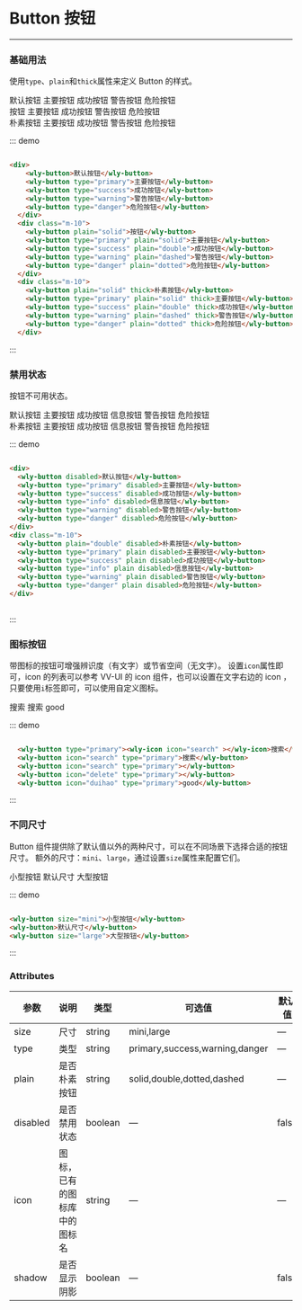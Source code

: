 # Button 按钮
----
### 基础用法
使用```type```、```plain```和```thick```属性来定义 Button 的样式。

<div class="demo-block">
  <div>
    <wly-button>默认按钮</wly-button>
    <wly-button type="primary">主要按钮</wly-button>
    <wly-button type="success">成功按钮</wly-button>
    <wly-button type="warning">警告按钮</wly-button>
    <wly-button type="danger">危险按钮<i class="icon-search"></i></wly-button>
  </div>
  <div class="m-10">
    <wly-button plain="solid">按钮</wly-button>
    <wly-button type="primary" plain="solid">主要按钮</wly-button>
    <wly-button type="success" plain="double">成功按钮</wly-button>
    <wly-button type="warning" plain="dashed">警告按钮</wly-button>
    <wly-button type="danger" plain="dotted">危险按钮</wly-button>
  </div>
  <div class="m-10">
    <wly-button plain="solid" thick>朴素按钮</wly-button>
    <wly-button type="primary" plain="solid" thick>主要按钮</wly-button>
    <wly-button type="success" plain="double" thick>成功按钮</wly-button>
    <wly-button type="warning" plain="dashed" thick>警告按钮</wly-button>
    <wly-button type="danger" plain="dotted" thick>危险按钮</wly-button>
  </div>
</div>

::: demo
```html

<div>
    <wly-button>默认按钮</wly-button>
    <wly-button type="primary">主要按钮</wly-button>
    <wly-button type="success">成功按钮</wly-button>
    <wly-button type="warning">警告按钮</wly-button>
    <wly-button type="danger">危险按钮</wly-button>
  </div>
  <div class="m-10">
    <wly-button plain="solid">按钮</wly-button>
    <wly-button type="primary" plain="solid">主要按钮</wly-button>
    <wly-button type="success" plain="double">成功按钮</wly-button>
    <wly-button type="warning" plain="dashed">警告按钮</wly-button>
    <wly-button type="danger" plain="dotted">危险按钮</wly-button>
  </div>
  <div class="m-10">
    <wly-button plain="solid" thick>朴素按钮</wly-button>
    <wly-button type="primary" plain="solid" thick>主要按钮</wly-button>
    <wly-button type="success" plain="double" thick>成功按钮</wly-button>
    <wly-button type="warning" plain="dashed" thick>警告按钮</wly-button>
    <wly-button type="danger" plain="dotted" thick>危险按钮</wly-button>
  </div>

```
:::

### 禁用状态

按钮不可用状态。

<div class="demo-block">
  <div>
    <wly-button disabled>默认按钮</wly-button>
    <wly-button type="primary" disabled>主要按钮</wly-button>
    <wly-button type="success" disabled>成功按钮</wly-button>
    <wly-button type="info" disabled>信息按钮</wly-button>
    <wly-button type="warning" disabled>警告按钮</wly-button>
    <wly-button type="danger" disabled>危险按钮</wly-button>
  </div>
  <div class="m-10">
    <wly-button plain="double" disabled>朴素按钮</wly-button>
    <wly-button type="primary" plain disabled>主要按钮</wly-button>
    <wly-button type="success" plain disabled>成功按钮</wly-button>
    <wly-button type="info" plain disabled>信息按钮</wly-button>
    <wly-button type="warning" plain disabled>警告按钮</wly-button>
    <wly-button type="danger" plain disabled>危险按钮</wly-button>
  </div>
</div>

::: demo
```html

<div>
  <wly-button disabled>默认按钮</wly-button>
  <wly-button type="primary" disabled>主要按钮</wly-button>
  <wly-button type="success" disabled>成功按钮</wly-button>
  <wly-button type="info" disabled>信息按钮</wly-button>
  <wly-button type="warning" disabled>警告按钮</wly-button>
  <wly-button type="danger" disabled>危险按钮</wly-button>
</div>
<div class="m-10">
  <wly-button plain="double" disabled>朴素按钮</wly-button>
  <wly-button type="primary" plain disabled>主要按钮</wly-button>
  <wly-button type="success" plain disabled>成功按钮</wly-button>
  <wly-button type="info" plain disabled>信息按钮</wly-button>
  <wly-button type="warning" plain disabled>警告按钮</wly-button>
  <wly-button type="danger" plain disabled>危险按钮</wly-button>
</div>
  
```
:::

### 图标按钮
带图标的按钮可增强辨识度（有文字）或节省空间（无文字）。
设置```icon```属性即可，icon 的列表可以参考 VV-UI 的 icon 组件，也可以设置在文字右边的 icon ，只要使用```i```标签即可，可以使用自定义图标。
<div class="demo-block">
  <wly-button type="primary"><wly-icon icon="search" ></wly-icon>搜索</wly-button>
  <wly-button icon="search" type="primary">搜索</wly-button>
  <wly-button icon="search" type="primary"></wly-button>
  <wly-button icon="delete" type="primary"></wly-button>
  <wly-button icon="duihao" type="primary">good</wly-button>
</div>

::: demo
```html

  <wly-button type="primary"><wly-icon icon="search" ></wly-icon>搜索</wly-button>
  <wly-button icon="search" type="primary">搜索</wly-button>
  <wly-button icon="search" type="primary"></wly-button>
  <wly-button icon="delete" type="primary"></wly-button>
  <wly-button icon="duihao" type="primary">good</wly-button>

```
:::


### 不同尺寸

Button 组件提供除了默认值以外的两种尺寸，可以在不同场景下选择合适的按钮尺寸。
额外的尺寸：```mini```、```large```，通过设置```size```属性来配置它们。
<div class="demo-block">
  <wly-button size="mini">小型按钮</wly-button>
  <wly-button>默认尺寸</wly-button>
  <wly-button size="large">大型按钮</wly-button>
</div>

::: demo
```html

<wly-button size="mini">小型按钮</wly-button>
<wly-button>默认尺寸</wly-button>
<wly-button size="large">大型按钮</wly-button>

```
:::

### Attributes
| 参数      | 说明    | 类型      | 可选值       | 默认值   |
|---------- |-------- |---------- |-------------  |-------- |
| size     | 尺寸   | string  |   mini,large            |    —     |
| type     | 类型   | string    |   primary,success,warning,danger |     —    |
| plain     | 是否朴素按钮   | string    | solid,double,dotted,dashed |  —  |
| disabled  | 是否禁用状态    | boolean   | —   | false   |
| icon  | 图标，已有的图标库中的图标名 | string   |  —  |  —  |
| shadow  | 是否显示阴影   |  boolean | —  |  false|
